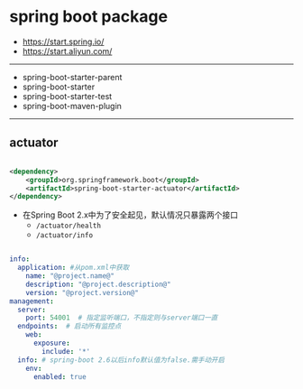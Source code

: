 
# spring boot package

- https://start.spring.io/
- https://start.aliyun.com/

---
- spring-boot-starter-parent
- spring-boot-starter
- spring-boot-starter-test
- spring-boot-maven-plugin



---
## actuator
>

```xml

<dependency>
    <groupId>org.springframework.boot</groupId>
    <artifactId>spring-boot-starter-actuator</artifactId>
</dependency>
```
- 在Spring Boot 2.x中为了安全起见，默认情况只暴露两个接口
    - `/actuator/health`
    - `/actuator/info`

```yml

info:
  application: #从pom.xml中获取
    name: "@project.name@"
    description: "@project.description@"
    version: "@project.version@"
management:
  server:
    port: 54001  # 指定监听端口，不指定则与server端口一直
  endpoints:  # 启动所有监控点
    web:
      exposure:
        include: '*'
  info: # spring-boot 2.6以后info默认值为false.需手动开启
    env:
      enabled: true
```

